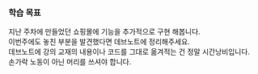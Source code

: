### 학습 목표

지난 주차에 만들었던 쇼핑몰에 기능을 추가적으로 구현 해봅니다.    
이번주에도 놓친 부분을 발견했다면 데브노트에 정리해주세요.   
데브노트에 강의 교재의 내용이나 코드를 그대로 옮겨적는 건 정말 시간낭비입니다.   
손가락 노동이 아닌 머리를 쓰셔야 합니다.